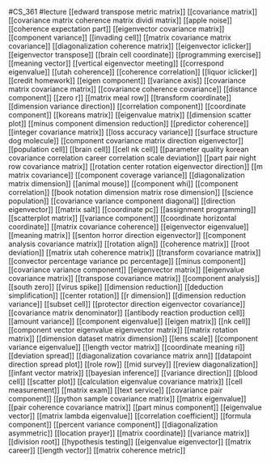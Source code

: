 #CS_361
#lecture
[[edward transpose metric matrix]]
[[covariance matrix]]
[[covariance matrix coherence matrix dividi matrix]]
[[apple noise]]
[[coherence expectation part]]
[[eigenvector covariance matrix]]
[[component variance]]
[[invading cell]]
[[matrix covariance matrix covariance]]
[[diagonalization coherence matrix]]
[[eigenvector iclicker]]
[[eigenvector transpose]]
[[brain cell coordinate]]
[[programming exercise]]
[[meaning vector]]
[[vertical eigenvector meeting]]
[[correspond eigenvalue]]
[[utah coherence]]
[[coherence correlation]]
[[liquor iclicker]]
[[credit homework]]
[[eigen component]]
[[variance axis]]
[[covariance matrix covariance matrix]]
[[covariance coherence covariance]]
[[distance component]]
[[zero r]]
[[matrix meal row]]
[[transform coordinate]]
[[dimension variance direction]]
[[correlation component]]
[[coordinate component]]
[[koreans matrix]]
[[eigenvalue matrix]]
[[dimension scatter plot]]
[[minus component dimension reduction]]
[[predictor coherence]]
[[integer covariance matrix]]
[[loss accuracy variance]]
[[surface structure dog molecule]]
[[component covariance matrix direction eigenvector]]
[[population cell]]
[[brain cell]]
[[cell nk cell]]
[[parameter quality korean covariance correlation career correlation scale deviation]]
[[part pair night row covariance matrix]]
[[rotation center rotation eigenvector direction]]
[[m matrix covariance]]
[[component coverage variance]]
[[diagonalization matrix dimension]]
[[animal mouse]]
[[component whi]]
[[component correlation]]
[[book notation dimension matrix rose dimension]]
[[science population]]
[[covariance variance component diagonal]]
[[direction eigenvector]]
[[matrix salt]]
[[coordinate pc]]
[[assignment programming]]
[[scatterplot matrix]]
[[variance component]]
[[coordinate horizontal coordinate]]
[[matrix covariance coherence]]
[[eigenvector eigenvalue]]
[[meaning matrix]]
[[senton horror direction eigenvector]]
[[component analysis covariance matrix]]
[[rotation align]]
[[coherence matrix]]
[[root deviation]]
[[matrix utah coherence matrix]]
[[transform covariance matrix]]
[[convector percentage variance pc percentage]]
[[minus component]]
[[covariance variance component]]
[[eigenvector matrix]]
[[eigenvalue covariance matrix]]
[[transpose covariance matrix]]
[[component analysis]]
[[south zero]]
[[virus spike]]
[[dimension reduction]]
[[deduction simplification]]
[[center rotation]]
[[r dimension]]
[[dimension reduction variance]]
[[subset cell]]
[[protector direction eigenvector covariance]]
[[covariance matrix denominator]]
[[antibody reaction production cell]]
[[amount variance]]
[[component eigenvalue]]
[[eigen matrix]]
[[nk cell]]
[[component vector eigenvalue eigenvector matrix]]
[[matrix rotation matrix]]
[[dimension dataset matrix dimension]]
[[lens scale]]
[[component variance eigenvalue]]
[[length vector matrix]]
[[coordinate meaning ri]]
[[deviation spread]]
[[diagonalization covariance matrix ann]]
[[datapoint direction spread plot]]
[[role row]]
[[mid survey]]
[[review diagonalization]]
[[infant vector matrix]]
[[bayesian inference]]
[[variance direction]]
[[blood cell]]
[[scatter plot]]
[[calculation eigenvalue covariance matrix]]
[[cell measurement]]
[[matrix exam]]
[[text service]]
[[covariance pair component]]
[[python sample covariance matrix]]
[[matrix eigenvalue]]
[[pair coherence covariance matrix]]
[[part minus component]]
[[eigenvalue vector]]
[[matrix lambda eigenvalue]]
[[correlation coefficient]]
[[formula component]]
[[percent variance component]]
[[diagonalization asymmetric]]
[[location prayer]]
[[matrix coordinate]]
[[variance matrix]]
[[division root]]
[[hypothesis testing]]
[[eigenvalue eigenvector]]
[[matrix career]]
[[length vector]]
[[matrix coherence metric]]
